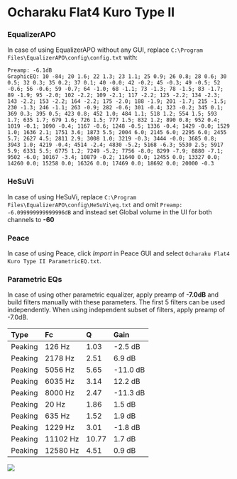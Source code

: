 # Ocharaku Flat4 Kuro Type II

### EqualizerAPO
In case of using EqualizerAPO without any GUI, replace `C:\Program Files\EqualizerAPO\config\config.txt`
with:
```
Preamp: -6.1dB
GraphicEQ: 10 -84; 20 1.6; 22 1.3; 23 1.1; 25 0.9; 26 0.8; 28 0.6; 30 0.5; 32 0.3; 35 0.2; 37 0.1; 40 -0.0; 42 -0.2; 45 -0.3; 49 -0.5; 52 -0.6; 56 -0.6; 59 -0.7; 64 -1.0; 68 -1.1; 73 -1.3; 78 -1.5; 83 -1.7; 89 -1.9; 95 -2.0; 102 -2.2; 109 -2.1; 117 -2.2; 125 -2.2; 134 -2.3; 143 -2.2; 153 -2.2; 164 -2.2; 175 -2.0; 188 -1.9; 201 -1.7; 215 -1.5; 230 -1.3; 246 -1.1; 263 -0.9; 282 -0.6; 301 -0.4; 323 -0.2; 345 0.1; 369 0.3; 395 0.5; 423 0.8; 452 1.0; 484 1.1; 518 1.2; 554 1.5; 593 1.7; 635 1.7; 679 1.6; 726 1.5; 777 1.5; 832 1.2; 890 0.8; 952 0.4; 1019 -0.1; 1090 -0.4; 1167 -0.6; 1248 -0.5; 1336 -0.4; 1429 -0.0; 1529 1.0; 1636 2.1; 1751 3.6; 1873 5.5; 2004 6.0; 2145 6.0; 2295 6.0; 2455 5.7; 2627 4.5; 2811 2.9; 3008 1.0; 3219 -0.3; 3444 -0.0; 3685 0.8; 3943 1.0; 4219 -0.4; 4514 -2.4; 4830 -5.2; 5168 -6.3; 5530 2.5; 5917 5.9; 6331 5.5; 6775 1.2; 7249 -5.2; 7756 -8.0; 8299 -7.9; 8880 -7.1; 9502 -6.0; 10167 -3.4; 10879 -0.2; 11640 0.0; 12455 0.0; 13327 0.0; 14260 0.0; 15258 0.0; 16326 0.0; 17469 0.0; 18692 0.0; 20000 -0.3
```

### HeSuVi
In case of using HeSuVi, replace `C:\Program Files\EqualizerAPO\config\HeSuVi\eq.txt` and omit `Preamp:
-6.099999999999996dB` and instead set Global volume in the UI for both channels to **-60**

### Peace
In case of using Peace, click *Import* in Peace GUI and select `Ocharaku Flat4 Kuro Type II ParametricEQ.txt`.

### Parametric EQs
In case of using other parametric equalizer, apply preamp of **-7.0dB** and build filters manually
with these parameters. The first 5 filters can be used independently.
When using independent subset of filters, apply preamp of -7.0dB.

| Type    | Fc       |     Q | Gain     |
|:--------|:---------|:------|:---------|
| Peaking | 126 Hz   |  1.03 | -2.5 dB  |
| Peaking | 2178 Hz  |  2.51 | 6.9 dB   |
| Peaking | 5056 Hz  |  5.65 | -11.0 dB |
| Peaking | 6035 Hz  |  3.14 | 12.2 dB  |
| Peaking | 8000 Hz  |  2.47 | -11.3 dB |
| Peaking | 20 Hz    |  1.86 | 1.5 dB   |
| Peaking | 635 Hz   |  1.52 | 1.9 dB   |
| Peaking | 1229 Hz  |  3.01 | -1.8 dB  |
| Peaking | 11102 Hz | 10.77 | 1.7 dB   |
| Peaking | 12580 Hz |  4.51 | 0.9 dB   |

![](https://raw.githubusercontent.com/jaakkopasanen/AutoEq/master/results/innerfidelity/sbaf-serious/Ocharaku%20Flat4%20Kuro%20Type%20II/Ocharaku%20Flat4%20Kuro%20Type%20II.png)